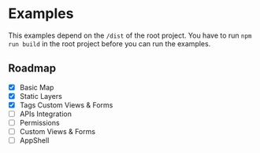 # Examples

This examples depend on the `/dist` of the root project. You have to run `npm run build` in the root project before you can run the examples.

## Roadmap

- [x] Basic Map
- [x] Static Layers
- [x] Tags Custom Views & Forms
- [ ] APIs Integration
- [ ] Permissions
- [ ] Custom Views & Forms
- [ ] AppShell
